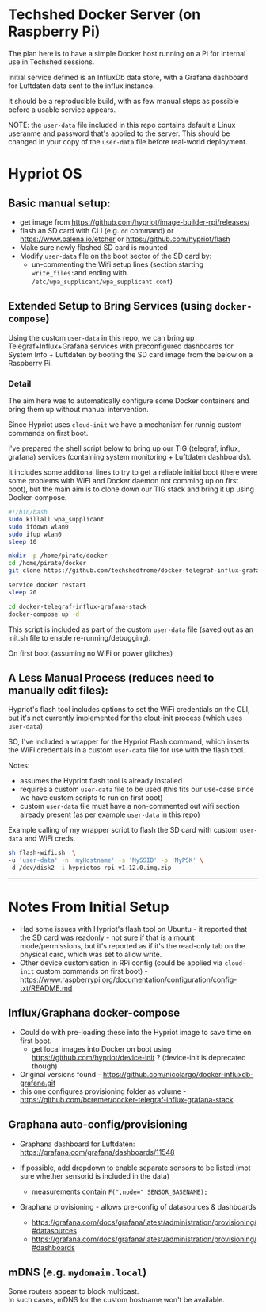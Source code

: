 # Techshed Docker Server (on Raspberry Pi)

The plan here is to have a simple Docker host running on a Pi for internal use in Techshed sessions.

Initial service defined is an InfluxDb data store, with a Grafana dashboard for Luftdaten data sent to the influx instance.

It should be a reproducible build, with as few manual steps as possible before a usable service appears.

NOTE: the `user-data` file included in this repo contains default a Linux useranme and password that's applied to the server.  This should be changed in your copy of the `user-data` file before real-world deployment.

# Hypriot OS
## Basic manual setup:

* get image from https://github.com/hypriot/image-builder-rpi/releases/
* flash an SD card with CLI (e.g. `dd` command) or https://www.balena.io/etcher or https://github.com/hypriot/flash
* Make sure newly flashed SD card is mounted 
* Modify `user-data` file on the boot sector of the SD card by:
  * un-commenting the Wifi setup lines (section starting `write_files:`and ending with `/etc/wpa_supplicant/wpa_supplicant.conf`)

## Extended Setup to Bring Services (using `docker-compose`)

Using the custom `user-data` in this repo, we can bring up Telegraf+Influx+Grafana services with preconfigured dashboards for System Info + Luftdaten by booting the SD card image from the below on a Raspberry Pi.

### Detail 
The aim here was to automatically configure some Docker containers and bring them up without manual intervention.

Since Hypriot uses `cloud-init` we have a mechanism for runnig custom commands on first boot.

I've prepared the shell script below to bring up our TIG (telegraf, influx, grafana) services (containing system monitoring + Luftdaten dashboards).

It includes some additonal lines to try to get a reliable initial boot (there were some problems with WiFi and Docker daemon not comming up on first boot), but the main aim is to clone down our TIG stack and bring it up using Docker-compose.

```sh
#!/bin/bash
sudo killall wpa_supplicant
sudo ifdown wlan0
sudo ifup wlan0
sleep 10

mkdir -p /home/pirate/docker
cd /home/pirate/docker
git clone https://github.com/techshedfrome/docker-telegraf-influx-grafana-stack.git

service docker restart
sleep 20

cd docker-telegraf-influx-grafana-stack
docker-compose up -d
```

This script is included as part of the custom `user-data` file (saved out as an init.sh file to enable re-running/debugging).

On first boot (assuming no WiFi or power glitches)

## A Less Manual Process (reduces need to manually edit files):

Hypriot's flash tool includes options to set the WiFi credentials on the CLI, but it's not currently implemented for the clout-init process (which uses `user-data`)

SO, I've included a wrapper for the Hypriot Flash command, which inserts the WiFi credentials in a custom `user-data` file for use with the flash tool.

Notes:
* assumes the Hypriot flash tool is already installed
* requires a custom `user-data` file to be used (this fits our use-case since we have custom scripts to run on first boot)
* custom `user-data` file must have a non-commented out wifi section already present (as per example `user-data` in this repo)

Example calling of my wrapper script to flash the SD card with custom `user-data` and WiFi creds.
```bash
sh flash-wifi.sh  \
-u 'user-data' -n 'myHostname' -s 'MySSID' -p 'MyPSK' \
-d /dev/disk2 -i hypriotos-rpi-v1.12.0.img.zip
```


---



# Notes From Initial Setup

* Had some issues with Hypriot's flash tool on Ubuntu - it reported that the SD card was readonly - not sure if that is a mount mode/permissions, but it's reported as if it's the read-only tab on the physical card, which was set to allow write.
* Other device customisation in RPi config (could be applied via `cloud-init` custom commands on first boot) - https://www.raspberrypi.org/documentation/configuration/config-txt/README.md


## Influx/Graphana docker-compose

* Could do with pre-loading these into the Hypriot image to save time on first boot.
  * get local images into Docker on boot using https://github.com/hypriot/device-init ? (device-init is deprecated though)
* Original versions found - https://github.com/nicolargo/docker-influxdb-grafana.git
* this one configures provisioning folder as volume - https://github.com/bcremer/docker-telegraf-influx-grafana-stack

## Graphana auto-config/provisioning

* Graphana dashboard for Luftdaten: https://grafana.com/grafana/dashboards/11548
 * if possible, add dropdown to enable separate sensors to be listed (mot sure whether sensorid is included in the data)
   * measurements contain `F(",node=" SENSOR_BASENAME);`

* Graphana provisioning - allows pre-config of datasources & dashboards
  * https://grafana.com/docs/grafana/latest/administration/provisioning/#datasources
  * https://grafana.com/docs/grafana/latest/administration/provisioning/#dashboards

## mDNS (e.g. `mydomain.local`)
Some routers appear to block multicast.  
In such cases, mDNS for the custom hostname won't be available.
